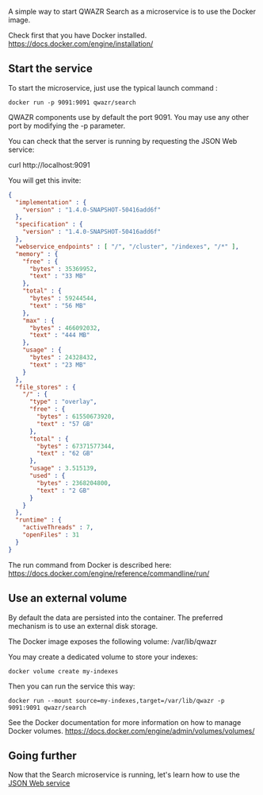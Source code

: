 A simple way to start QWAZR Search as a microservice is to use the Docker image.

Check first that you have Docker installed.
https://docs.docker.com/engine/installation/

Start the service
-----------------

To start the microservice, just use the typical launch command : 

    docker run -p 9091:9091 qwazr/search

QWAZR components use by default the port 9091. You may use any other port by modifying the -p parameter.

You can check that the server is running by requesting the JSON Web service:

   curl http://localhost:9091

You will get this invite:

```json
{
  "implementation" : {
    "version" : "1.4.0-SNAPSHOT-50416add6f"
  },
  "specification" : {
    "version" : "1.4.0-SNAPSHOT-50416add6f"
  },
  "webservice_endpoints" : [ "/", "/cluster", "/indexes", "/*" ],
  "memory" : {
    "free" : {
      "bytes" : 35369952,
      "text" : "33 MB"
    },
    "total" : {
      "bytes" : 59244544,
      "text" : "56 MB"
    },
    "max" : {
      "bytes" : 466092032,
      "text" : "444 MB"
    },
    "usage" : {
      "bytes" : 24328432,
      "text" : "23 MB"
    }
  },
  "file_stores" : {
    "/" : {
      "type" : "overlay",
      "free" : {
        "bytes" : 61550673920,
        "text" : "57 GB"
      },
      "total" : {
        "bytes" : 67371577344,
        "text" : "62 GB"
      },
      "usage" : 3.515139,
      "used" : {
        "bytes" : 2368204800,
        "text" : "2 GB"
      }
    }
  },
  "runtime" : {
    "activeThreads" : 7,
    "openFiles" : 31
  }
}
```

The run command from Docker is described here:
https://docs.docker.com/engine/reference/commandline/run/

Use an external volume
----------------------
By default the data are persisted into the container.
The preferred mechanism is to use an external disk storage.

The Docker image exposes the following volume: /var/lib/qwazr

You may create a dedicated volume to store your indexes:

    docker volume create my-indexes
    
Then you can run the service this way:   

    docker run --mount source=my-indexes,target=/var/lib/qwazr -p 9091:9091 qwazr/search

See the Docker documentation for more information on how to manage Docker volumes.
https://docs.docker.com/engine/admin/volumes/volumes/

Going further
-------------
Now that the Search microservice is running,
let's learn how to use the [JSON Web service](../api)